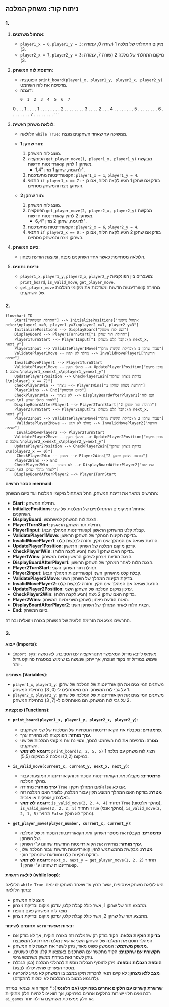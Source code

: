## ניתוח קוד: משחק המלכה

### 1. <algorithm>

1.  **אתחול משתנים**:
    *   `player1_x = 0`, `player1_y = 3`: מיקום התחלתי של מלכה 1 (שורה 0, עמודה 3).
    *   `player2_x = 7`, `player2_y = 3`: מיקום התחלתי של מלכה 2 (שורה 7, עמודה 3).

2.  **הדפסת לוח המשחק**:
    *   הפונקציה `print_board(player1_x, player1_y, player2_x, player2_y)` מדפיסה את לוח השחמט.
    *   דוגמה:
        ```
        0  1  2  3  4  5  6  7
      0  .  .  .  1  .  .  .  .
      1  .  .  .  .  .  .  .  .
      2  .  .  .  .  .  .  .  .
      3  .  .  .  .  2  .  .  .
      4  .  .  .  .  .  .  .  .
      5  .  .  .  .  .  .  .  .
      6  .  .  .  .  .  .  .  .
      7  .  .  .  .  .  .  .  .
        ```

3.  **לולאת משחק ראשית**:
    *   הלולאה `while True:` ממשיכה עד שאחד השחקנים מנצח.

    *   **תור שחקן 1**:
        1.  מוצג לוח המשחק.
        2.  הפונקציה `get_player_move(1, player1_x, player1_y)` מבקשת משחקן 1 להזין קואורדינטות חדשות.
            *   לדוגמה, שחקן 1 מזין "1,4".
        3.  הקואורדינטות מתעדכנות: `player1_x = 1`, `player1_y = 4`.
        4.  התנאי `if player1_x == 7:` בודק אם שחקן 1 הגיע לקצה הלוח, אם כן - השחקן ניצח והמשחק מסתיים.

    *   **תור שחקן 2**:
        1.  מוצג לוח המשחק.
        2.  הפונקציה `get_player_move(2, player2_x, player2_y)` מבקשת משחקן 2 להזין קואורדינטות חדשות.
            *   לדוגמה, שחקן 2 מזין "6,4".
        3.  הקואורדינטות מתעדכנות: `player2_x = 6`, `player2_y = 4`.
        4.  התנאי `if player2_x == 0:` בודק אם שחקן 2 הגיע לקצה הלוח, אם כן - השחקן ניצח והמשחק מסתיים.

4.  **סיום המשחק**:
    *   הלולאה מסתיימת כאשר אחד השחקנים מנצח, ומוצגת הודעת ניצחון.

5. **זרימת נתונים**:
   * `player1_x`, `player1_y`, `player2_x`, `player2_y` מועברים בין הפונקציות: `print_board`, `is_valid_move`, `get_player_move`.
   * `get_player_move` מחזירה קואורדינטות חדשות ומעדכנת את מיקומי המלכות של השחקנים.

### 2. <mermaid>

```mermaid
flowchart TD
    Start["התחלת המשחק"] --> InitializePositions["אתחול מיקומי מלכות:\nplayer1_x=0, player1_y=3\nplayer2_x=7, player2_y=3"]
    InitializePositions --> DisplayBoard["הצג לוח משחק"]
    DisplayBoard --> Player1TurnStart["תחילת תור שחקן 1"]
    Player1TurnStart --> Player1Input["קבל קלט משחקן 1:\n next_x, next_y"]
    Player1Input --> ValidatePlayer1Move["בדיקת תקינות מהלך\n עבור שחקן 1"]
    ValidatePlayer1Move -- מהלך לא תקין --> InvalidMovePlayer1["הודעת שגיאה"]
    InvalidMovePlayer1 --> Player1TurnStart
    ValidatePlayer1Move -- מהלך תקין --> UpdatePlayer1Position["עדכן מיקום מלכה 1:\nplayer1_x=next_x\nplayer1_y=next_y"]
    UpdatePlayer1Position --> CheckPlayer1Win["בדיקת ניצחון שחקן 1\n(player1_x == 7)"]
    CheckPlayer1Win -- ניצחון --> Player1Wins["הודעת ניצחון שחקן 1"]
    Player1Wins --> End["סיום המשחק"]
    CheckPlayer1Win -- לא ניצחון --> DisplayBoardAfterPlayer1["הצג לוח משחק \nלאחר מהלך שחקן 1"]
    DisplayBoardAfterPlayer1 --> Player2TurnStart["תחילת תור שחקן 2"]
    Player2TurnStart --> Player2Input["קבל קלט משחקן 2:\n next_x, next_y"]
    Player2Input --> ValidatePlayer2Move["בדיקת תקינות מהלך\n עבור שחקן 2"]
     ValidatePlayer2Move -- מהלך לא תקין --> InvalidMovePlayer2["הודעת שגיאה"]
     InvalidMovePlayer2 --> Player2TurnStart
    ValidatePlayer2Move -- מהלך תקין --> UpdatePlayer2Position["עדכן מיקום מלכה 2:\nplayer2_x=next_x\nplayer2_y=next_y"]
    UpdatePlayer2Position --> CheckPlayer2Win["בדיקת ניצחון שחקן 2\n(player2_x == 0)"]
     CheckPlayer2Win -- ניצחון --> Player2Wins["הודעת ניצחון שחקן 2"]
    Player2Wins --> End
    CheckPlayer2Win -- לא ניצחון --> DisplayBoardAfterPlayer2["הצג לוח משחק \nלאחר מהלך שחקן 2"]
    DisplayBoardAfterPlayer2 --> Player1TurnStart
```

**הסבר תרשים mermaid**:

התרשים מתאר את זרימת המשחק, החל מאתחול מיקומי המלכות ועד סיום המשחק:

*   **Start**: תחילת המשחק.
*   **InitializePositions**: אתחול המיקומים ההתחלתיים של המלכות של שני השחקנים.
*   **DisplayBoard**: הצגת לוח המשחק למשתמש.
*   **Player1TurnStart**: תחילת תור השחקן הראשון.
*   **Player1Input**: קבלת קלט מהשחקן הראשון (קואורדינטות המהלך הבא).
*   **ValidatePlayer1Move**: בדיקת תקינות המהלך של השחקן הראשון.
*   **InvalidMovePlayer1**: הודעת שגיאה אם המהלך אינו תקין, וחזרה לבקשת קלט.
*   **UpdatePlayer1Position**: עדכון מיקום המלכה של השחקן הראשון.
*   **CheckPlayer1Win**: בדיקה האם שחקן 1 ניצח (הגיע לקצה הלוח).
*   **Player1Wins**: הצגת הודעת ניצחון לשחקן הראשון וסיום המשחק.
*   **DisplayBoardAfterPlayer1**: הצגת הלוח לאחר המהלך של השחקן הראשון.
*   **Player2TurnStart**: תחילת תור השחקן השני.
*   **Player2Input**: קבלת קלט מהשחקן השני (קואורדינטות המהלך הבא).
*    **ValidatePlayer2Move**: בדיקת תקינות המהלך של השחקן השני.
*   **InvalidMovePlayer2**: הודעת שגיאה אם המהלך אינו תקין, וחזרה לבקשת קלט.
*   **UpdatePlayer2Position**: עדכון מיקום המלכה של השחקן השני.
*   **CheckPlayer2Win**: בדיקה האם שחקן 2 ניצח (הגיע לקצה הלוח).
*   **Player2Wins**: הצגת הודעת ניצחון לשחקן השני וסיום המשחק.
*   **DisplayBoardAfterPlayer2**: הצגת הלוח לאחר המהלך של השחקן השני.
*   **End**: סיום המשחק.

התרשים מציג את הזרימה הלוגית של המשחק בצורה ויזואלית וברורה.

### 3. <explanation>

**ייבוא (Imports)**:
*  `import sys`: משמש לייבא מודול המאפשר אינטראקציה עם הסביבה. לא נעשה שימוש במודול זה בקוד הנוכחי, אך ייתכן שנעשה בו שימוש במסגרת פרויקט גדול יותר.

**משתנים (Variables)**:
* `player1_x`, `player1_y`: משתנים המייצגים את הקואורדינטות של המלכה של שחקן 1 על גבי לוח המשחק. הם מאותחלים ל-(0, 3) בתחילת המשחק.
* `player2_x`, `player2_y`: משתנים המייצגים את הקואורדינטות של המלכה של שחקן 2 על גבי לוח המשחק. הם מאותחלים ל-(7, 3) בתחילת המשחק.
  
**פונקציות (Functions)**:

*   **`print_board(player1_x, player1_y, player2_x, player2_y)`**:
    *   **פרמטרים**: מקבלת את הקואורדינטות הנוכחיות של המלכות של שני השחקנים.
    *   **ערך מוחזר**: הפונקציה לא מחזירה ערך.
    *   **מטרה**: מדפיסה את לוח השחמט למסך, ומציינת את מיקומי המלכות של שני השחקנים.
    *   **דוגמא לשימוש**: `print_board(2, 2, 5, 5)` תציג לוח משחק עם מלכה 1 במיקום (2,2) ומלכה 2 במיקום (5,5).

*   **`is_valid_move(current_x, current_y, next_x, next_y)`**:
    *   **פרמטרים**: מקבלת את הקואורדינטות הנוכחיות והקואורדינטות המוצעות עבור מהלך המלכה.
    *   **ערך מוחזר**: מחזירה `True` אם המהלך תקין ו`False` אם לא.
    *   **מטרה**: בודקת האם המהלך המוצע תקין עבור המלכה, כלומר האם המלכה זזה באלכסון, אופקית או אנכית.
    *   **דוגמה לשימוש**: `is_valid_move(2, 2, 4, 4)` תחזיר `True` (מהלך אלכסוני), `is_valid_move(2, 2, 2, 5)` תחזיר `True` (מהלך אנכי), `is_valid_move(2, 2, 1, 5)` תחזיר `False` (מהלך לא חוקי).

*   **`get_player_move(player_number, current_x, current_y)`**:
    *   **פרמטרים**: מקבלת את מספר השחקן ואת הקואורדינטות הנוכחיות של המלכה של השחקן.
    *   **ערך מוחזר**: מחזירה את הקואורדינטות החדשות שהוזנו ע"י השחקן.
    *   **מטרה**: מבקשת מהמשתמש להזין קואורדינטות חדשות עבור המלכה שלו, בודקת תקינות קלט ומוודאת שהמהלך חוקי.
    *   **דוגמה לשימוש**: `next_x, next_y = get_player_move(1, 2, 2)` תחזיר קואורדינטות שהוזנו ע"י שחקן 1.

**לולאה ראשית (while loop)**:

הלולאה `while True` היא לולאת משחק אינסופית, אשר תרוץ עד שאחד השחקנים ינצח. בתוך הלולאה:
*   מוצג לוח המשחק
*   מתבצע תור של שחקן 1, אשר כולל קבלת קלט, עדכון מיקום ובדיקת ניצחון.
*   מוצג לוח המשחק פעם נוספת
*   מתבצע תור של שחקן 2, אשר כולל קבלת קלט, עדכון מיקום ובדיקת ניצחון.

**בעיות אפשריות או תחומים לשיפור:**

*   **בדיקת חוקיות מלאה**: הקוד בודק רק שהמלכה זזה בצורה חוקית, אך לא בודק אם המהלך חוסם את המלכה של השחקן השני או שאין מלכה אחרת על המשבצת.
*   **ממשק משתמש**: הממשק פשוט מאוד, ניתן לשפר את תצוגת לוח המשחק.
*   **תקשורת עם שחקנים**: הקוד מתקשר עם השחקנים באמצעות קלט ופלט פשוטים. ניתן לשפר זאת בעזרת ממשק משתמש גרפי.
*   **הוספת הגבלות נוספות**: ניתן להוסיף הגבלות נוספות למהלכי המלכה (כגון הגבלת מספר הצעדים שהיא יכולה לבצע).
*   **מצב ללא ניצחון**: לא קיים תנאי להכרזת תיקו במצב בו המשחק לא מגיע להכרעה (לדוגמא במצב בו המלכות לא יכולות להתקדם).

**שרשרת קשרים עם חלקים אחרים בפרויקט (אם רלוונטי)**:
    *  הקוד הוא עצמאי במידה רבה ואינו תלוי ישירות בחלקים אחרים בפרויקט, אך הוא יכול להיות חלק מתיקיית `ai_games` או חלק ממערכת משחקים גדולה יותר.